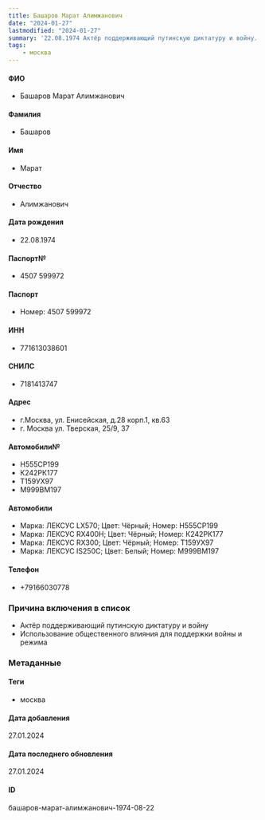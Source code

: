 ```yaml
---
title: Башаров Марат Алимжанович
date: "2024-01-27"
lastmodified: "2024-01-27"
summary: '22.08.1974 Актёр поддерживающий путинскую диктатуру и войну. - Использование общественного влияния для поддержки войны и режима'
tags: 
    - москва
---
```

<!--# pp2-->
<!--## Фигурант-->
<!--### Личные данные-->
#### ФИО
- Башаров Марат Алимжанович
#### Фамилия
- Башаров
#### Имя
- Марат
#### Отчество
- Алимжанович
#### Дата рождения
- 22.08.1974
#### Паспорт№
- 4507 599972
#### Паспорт
- Номер: 4507 599972
#### ИНН
- 771613038601
#### СНИЛС
- 7181413747
#### Адрес
- г.Москва, ул. Енисейская, д.28 корп.1, кв.63
- г. Москва ул. Тверская, 25/9, 37
#### Автомобили№
- Н555СР199
- К242РК177
- Т159УХ97
- М999ВМ197
#### Автомобили
- Марка: ЛЕКСУС LХ570; Цвет: Чёрный; Номер: Н555СР199
- Марка: ЛЕКСУС RХ400Н; Цвет: Чёрный; Номер: К242РК177
- Марка: ЛЕКСУС RХ300; Цвет: Чёрный; Номер: Т159УХ97
- Марка: ЛЕКСУС IS250С; Цвет: Белый; Номер: М999ВМ197
#### Телефон
- +79166030778
### Причина включения в список
- Актёр поддерживающий путинскую диктатуру и войну
- Использование общественного влияния для поддержки войны и режима
### Метаданные
#### Теги
- москва
#### Дата добавления
27.01.2024
#### Дата последнего обновления
27.01.2024
#### ID
башаров-марат-алимжанович-1974-08-22
<!--## END;-->
